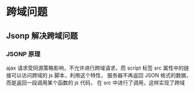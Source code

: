 # 跨域问题

## Jsonp 解决跨域问题

### JSONP 原理

ajax 请求受同源策略影响，不允许进行跨域请求，而 script 标签 src 属性中的链接可以访问跨域的 js 脚本，利用这个特性， 服务器不再返回 JSON 格式的数据，而是返回一段调用某个函数的 js 代码， 在 src 中进行了调用，这样实现了跨域